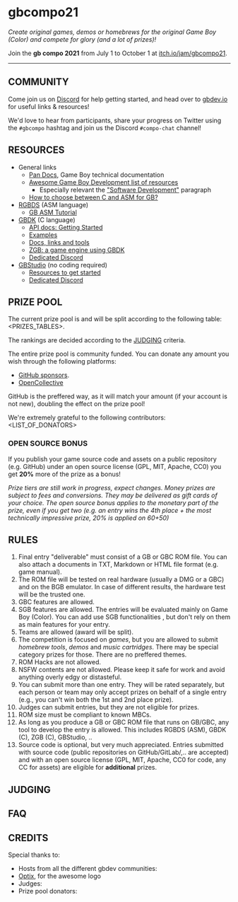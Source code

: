 # gbcompo21

*Create original games, demos or homebrews for the original Game Boy (Color) and compete for glory (and a lot of prizes)!*

Join the **gb compo 2021** from July 1 to October 1 at [itch.io/jam/gbcompo21](https://itch.io/jam/gbcompo21).

---

## COMMUNITY

Come join us on <a href="https://discord.io/gbdev" target="_blank">Discord</a> for help getting started, and head over to <a href="https://gbdev.io" target="_blank">gbdev.io</a> for useful links & resources!

We'd love to hear from participants, share your progress on Twitter using the `#gbcompo` hashtag and join us the Discord `#compo-chat` channel!

## RESOURCES

- General links
   - [Pan Docs](https://gbdev.io/pandocs), Game Boy technical documentation
   - [Awesome Game Boy Development list of resources](https://gbdev.io/list)
     - Especially relevant the ["Software Development"](https://gbdev.io/list.html#software-development) paragraph
   - [How to choose between C and ASM for GB?](https://gbdev.io/guides/tools.html#languages)
- [RGBDS](https://rgbds.gbdev.io/) (ASM language)
  - [GB ASM Tutorial](https://eldred.fr/gb-asm-tutorial)
- [GBDK](https://github.com/gbdk-2020/gbdk-2020/) (C language)
   - [API docs: Getting Started](https://gbdk-2020.github.io/gbdk-2020/docs/api/docs_getting_started.html)
   - [Examples](https://github.com/mrombout/gbdk_playground)
   - [Docs, links and tools](https://gbdk-2020.github.io/gbdk-2020/docs/api/docs_links_and_tools.html)
   - [ZGB: a game engine using GBDK](https://github.com/Zal0/ZGB)
   - [Dedicated Discord]()
- [GBStudio](https://www.gbstudio.dev/) (no coding required)
   - [Resources to get started](https://gbstudiocentral.com/resources/)
   - [Dedicated Discord](https://discord.gg/knRryZWGcm)


## PRIZE POOL

The current prize pool is <X> and will be split according to the following table: <PRIZES_TABLES>.

The rankings are decided according to the [JUDGING](#JUDGING) criteria.

The entire prize pool is community funded. You can donate any amount you wish through the following platforms:

- [GitHub sponsors](https://github.com/sponsors/avivace?editing=true&frequency=one-time). 
- [OpenCollective](https://opencollective.com/gbdev?language=fr)
 
GitHub is the preffered way, as it will match your amount (if your account is not new), doubling the effect on the prize pool!

We're extremely grateful to the following contributors: <LIST_OF_DONATORS>

### OPEN SOURCE BONUS

If you publish your game source code and assets on a public repository (e.g. GitHub) under an open source license (GPL, MIT, Apache, CC0) you get **20%** more of the prize as a bonus!

*Prize tiers are still work in progress, expect changes. Money prizes are subject to fees and conversions. They may be delivered as gift cards of your choice. The open source bonus applies to the monetary part of the prize, even if you get two (e.g. an entry wins the 4th place + the most technically impressive prize, 20% is applied on 60+50)*

## RULES

1. Final entry "deliverable" must consist of a GB or GBC ROM file. You can also attach a documents in TXT, Markdown or HTML file format (e.g. game manual).
2. The ROM file will be tested on real hardware (usually a DMG or a GBC) and on the BGB emulator. In case of different results, the hardware test will be the trusted one.
3. GBC features are allowed.
4. SGB features are allowed. The entries will be evaluated mainly on Game Boy (Color). You can add use SGB functionalities , but don't rely on them as main features for your entry.
5. Teams are allowed (award will be split).
6. The competition is focused on *games*, but you are allowed to submit *homebrew tools*, *demos* and *music cartridges*. There may be special category prizes for those. There are no preffered themes.
7. ROM Hacks are not allowed.
8. NSFW contents are not allowed. Please keep it safe for work and avoid anything overly edgy or distasteful. 
9. You can submit more than one entry. They will be rated separately, but each person or team may only accept prizes on behalf of a single entry (e.g., you can't win both the 1st and 2nd place prize).
10. Judges can submit entries, but they are not eligible for prizes.
11. ROM size must be compliant to known MBCs.
12. As long as you produce a GB or GBC ROM file that runs on GB/GBC, any tool to develop the entry is allowed. This includes RGBDS (ASM), GBDK (C), ZGB (C), GBStudio, ..
13. Source code is optional, but very much appreciated. Entries submitted with source code (public repositories on GitHub/GitLab/,.. are accepted) and with an open source license (GPL, MIT, Apache, CC0 for code, any CC for assets) are eligible for **additional** prizes.


## JUDGING

<TODO>
      
## FAQ

<TODO>
         
## CREDITS

Special thanks to:

- Hosts from all the different gbdev communities: <TODO>
- [Optix](https://github.com/Hacktix), for the awesome logo
- Judges: <TODO>
- Prize pool donators: <TODO>
